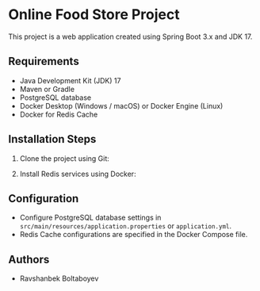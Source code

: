 # Online Food Store Project

This project is a web application created using Spring Boot 3.x and JDK 17.

## Requirements

- Java Development Kit (JDK) 17
- Maven or Gradle
- PostgreSQL database
- Docker Desktop (Windows / macOS) or Docker Engine (Linux)
- Docker for Redis Cache

## Installation Steps

1. Clone the project using Git:

2. Install Redis services using Docker:

## Configuration

- Configure PostgreSQL database settings in `src/main/resources/application.properties` or `application.yml`.
- Redis Cache configurations are specified in the Docker Compose file.

## Authors

- Ravshanbek Boltaboyev

